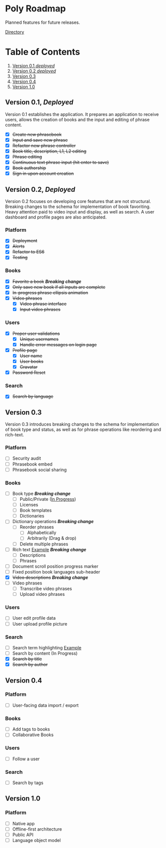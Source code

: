 # Poly Roadmap

Planned features for future releases.

[Directory](https://github.com/wikitongues/poly#poly)

# Table of Contents
  1. [Version 0.1 *deployed*](#version-01-deployed)
  1. [Version 0.2 *deployed*](#version-02-deployed)
  1. [Version 0.3](#version--03)
  1. [Version 0.4](#version-04)
  1. [Version 1.0](#version-10)

## Version 0.1, *Deployed*

Version 0.1 establishes the application. It prepares an application to receive users, allows the creation of books and the input and editing of phrase content.
- [x] ~~Create new phrasebook~~
- [x] ~~Input and save new phrase~~
- [x] ~~Refactor new phrase controller~~
- [x] ~~Book title, description, L1, L2 editing~~
- [x] ~~Phrase editing~~
- [x] ~~Continuous text phrase input (hit enter to save)~~
- [x] ~~Book authorship~~
- [x] ~~Sign in upon account creation~~

## Version 0.2, *Deployed*

Version 0.2 focuses on developing core features that are not structural. Breaking changes to the schema for implementation of book favoriting. Heavy attention paid to video input and display, as well as search. A user dashboard and profile pages are also anticipated.

### Platform
- [x] ~~Deployment~~
- [x] ~~Alerts~~
- [x] ~~Refactor to ES6~~
- [x] ~~Testing~~

### Books
- [x] ~~Favorite a book~~ ***Breaking change***
- [x] ~~Only save new book if all inputs are complete~~
- [x] ~~In-progress phrase ellipsis animation~~
- [x] ~~Video phrases~~
  - [x] ~~Video phrase interface~~
  - [x] ~~Input video phrases~~

### Users
- [x] ~~Proper user validations~~
  - [x] ~~Unique usernames~~
  - [x] ~~Handle error messages on login page~~
- [x] ~~Profile page~~
  - [x] ~~User name~~
  - [x] ~~User books~~
  - [x] ~~Gravatar~~
- [x] ~~Password Reset~~

### Search
- [x] ~~Search by language~~

## Version  0.3

Version 0.3 introduces breaking changes to the schema for implementation of book type and status, as well as for phrase operations like reordering and rich-text.

### Platform
- [ ] Security audit
- [ ] Phrasebook embed
- [ ] Phrasebook social sharing

### Books
- [ ] Book type ***Breaking change***
  - [ ] Public/Private ([In Progress](https://github.com/wikitongues/poly/tree/draft-books))
  - [ ] Licenses
  - [ ] Book templates
  - [ ] Dictionaries
- [ ] Dictionary operations ***Breaking change***
  - [ ] Reorder phrases
    - [ ] Alphabetically
    - [ ] Arbitrarily (Drag & drop)
  - [ ] Delete multiple phrases
- [ ] Rich text [Example](https://facebook.github.io/draft-js/docs/overview.html#content) ***Breaking change***
  - [ ] Descriptions
  - [ ] Phrases
- [ ] Document scroll position progress marker
- [ ] Fixed position book languages sub-header
- [x] ~~Video descriptions~~ ***Breaking change***
- [ ] Video phrases
  - [ ] Transcribe video phrases
  - [ ] Upload video phrases

### Users
- [ ] User edit profile data
- [ ] User upload profile picture

### Search
- [ ] Search term highlighting [Example](https://github.com/bvaughn/react-highlight-words)
- [ ] Search by content (In Progress)
- [x] ~~Search by title~~
- [x] ~~Search by author~~

## Version 0.4

### Platform
- [ ] User-facing data import / export

### Books
- [ ] Add tags to books
- [ ] Collaborative Books

### Users
- [ ] Follow a user

### Search
- [ ] Search by tags

## Version 1.0

### Platform
- [ ] Native app
- [ ] Offline-first architecture
- [ ] Public API
- [ ] Language object model
